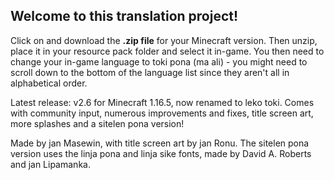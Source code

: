 ## Welcome to this translation project!

Click on and download the **.zip file** for your Minecraft version. Then unzip, place it in your resource pack folder and select it in-game. You then need to change your in-game language to toki pona (ma ali) - you might need to scroll down to the bottom of the language list since they aren't all in alphabetical order.

Latest release: v2.6 for Minecraft 1.16.5, now renamed to leko toki. Comes with community input, numerous improvements and fixes, title screen art, more splashes and a sitelen pona version!

Made by jan Masewin, with title screen art by jan Ronu. The sitelen pona version uses the linja pona and linja sike fonts, made by David A. Roberts and jan Lipamanka.
